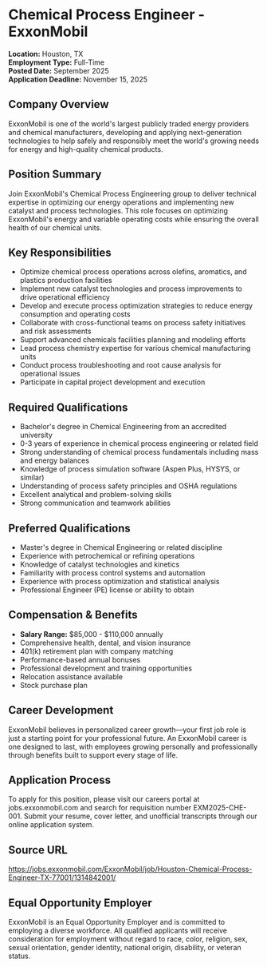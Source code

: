 # Chemical Process Engineer - ExxonMobil
**Location:** Houston, TX  
**Employment Type:** Full-Time  
**Posted Date:** September 2025  
**Application Deadline:** November 15, 2025  

## Company Overview
ExxonMobil is one of the world's largest publicly traded energy providers and chemical manufacturers, developing and applying next-generation technologies to help safely and responsibly meet the world's growing needs for energy and high-quality chemical products.

## Position Summary
Join ExxonMobil's Chemical Process Engineering group to deliver technical expertise in optimizing our energy operations and implementing new catalyst and process technologies. This role focuses on optimizing ExxonMobil's energy and variable operating costs while ensuring the overall health of our chemical units.

## Key Responsibilities
- Optimize chemical process operations across olefins, aromatics, and plastics production facilities
- Implement new catalyst technologies and process improvements to drive operational efficiency
- Develop and execute process optimization strategies to reduce energy consumption and operating costs
- Collaborate with cross-functional teams on process safety initiatives and risk assessments
- Support advanced chemicals facilities planning and modeling efforts
- Lead process chemistry expertise for various chemical manufacturing units
- Conduct process troubleshooting and root cause analysis for operational issues
- Participate in capital project development and execution

## Required Qualifications
- Bachelor's degree in Chemical Engineering from an accredited university
- 0-3 years of experience in chemical process engineering or related field
- Strong understanding of chemical process fundamentals including mass and energy balances
- Knowledge of process simulation software (Aspen Plus, HYSYS, or similar)
- Understanding of process safety principles and OSHA regulations
- Excellent analytical and problem-solving skills
- Strong communication and teamwork abilities

## Preferred Qualifications
- Master's degree in Chemical Engineering or related discipline
- Experience with petrochemical or refining operations
- Knowledge of catalyst technologies and kinetics
- Familiarity with process control systems and automation
- Experience with process optimization and statistical analysis
- Professional Engineer (PE) license or ability to obtain

## Compensation & Benefits
- **Salary Range:** $85,000 - $110,000 annually
- Comprehensive health, dental, and vision insurance
- 401(k) retirement plan with company matching
- Performance-based annual bonuses
- Professional development and training opportunities
- Relocation assistance available
- Stock purchase plan

## Career Development
ExxonMobil believes in personalized career growth—your first job role is just a starting point for your professional future. An ExxonMobil career is one designed to last, with employees growing personally and professionally through benefits built to support every stage of life.

## Application Process
To apply for this position, please visit our careers portal at jobs.exxonmobil.com and search for requisition number EXM2025-CHE-001. Submit your resume, cover letter, and unofficial transcripts through our online application system.

## Source URL
https://jobs.exxonmobil.com/ExxonMobil/job/Houston-Chemical-Process-Engineer-TX-77001/1314842001/

## Equal Opportunity Employer
ExxonMobil is an Equal Opportunity Employer and is committed to employing a diverse workforce. All qualified applicants will receive consideration for employment without regard to race, color, religion, sex, sexual orientation, gender identity, national origin, disability, or veteran status.